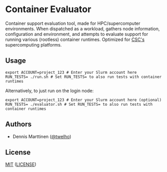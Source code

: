 # Container Evaluator

Container support evaluation tool, made for HPC/supercomputer environments. When dispatched as a workload, gathers node information, configuration and environment, and attempts to evaluate support for running various (rootless) container runtimes. Optimized for [CSC's](https://csc.fi/) supercomputing platforms.

## Usage

```shell
export ACCOUNT=project_123 # Enter your Slurm account here
RUN_TESTS= ./run.sh # Set RUN_TESTS= to also run tests with container runtimes
```

Alternatively, to just run on the login node:

```shell
export ACCOUNT=project_123 # Enter your Slurm account here (optional)
RUN_TESTS= ./evaluator.sh # Set RUN_TESTS= to also run tests with container runtimes
```

## Authors

- Dennis Marttinen ([@twelho](https://github.com/twelho))

## License

[MIT](https://spdx.org/licenses/MIT.html) ([LICENSE](LICENSE))

